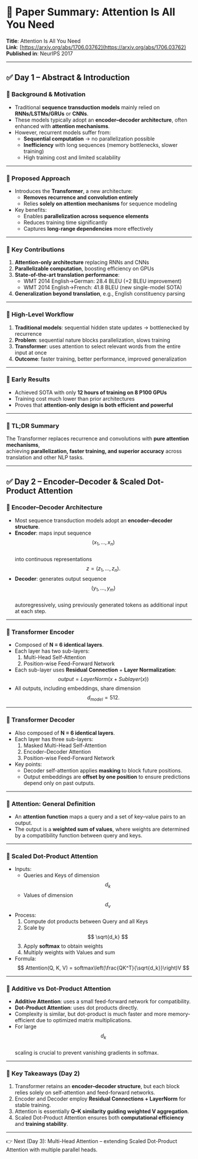 # 📄 Paper Summary: Attention Is All You Need

**Title**: Attention Is All You Need  
**Link**: [https://arxiv.org/abs/1706.03762](https://arxiv.org/abs/1706.03762)  
**Published in**: NeurIPS 2017  

---

## ✅ Day 1 – Abstract & Introduction  

### 📌 Background & Motivation  
- Traditional **sequence transduction models** mainly relied on **RNNs/LSTMs/GRUs** or **CNNs**.  
- These models typically adopt an **encoder–decoder architecture**, often enhanced with **attention mechanisms**.  
- However, recurrent models suffer from:  
  - **Sequential computation** → no parallelization possible  
  - **Inefficiency** with long sequences (memory bottlenecks, slower training)  
  - High training cost and limited scalability  

---

### 📌 Proposed Approach  
- Introduces the **Transformer**, a new architecture:  
  - **Removes recurrence and convolution entirely**  
  - Relies **solely on attention mechanisms** for sequence modeling  
- Key benefits:  
  - Enables **parallelization across sequence elements**  
  - Reduces training time significantly  
  - Captures **long-range dependencies** more effectively  

---

### 📌 Key Contributions  
1. **Attention-only architecture** replacing RNNs and CNNs  
2. **Parallelizable computation**, boosting efficiency on GPUs  
3. **State-of-the-art translation performance**:  
   - WMT 2014 English→German: 28.4 BLEU (+2 BLEU improvement)  
   - WMT 2014 English→French: 41.8 BLEU (new single-model SOTA)  
4. **Generalization beyond translation**, e.g., English constituency parsing  

---

### 📌 High-Level Workflow  
1. **Traditional models**: sequential hidden state updates → bottlenecked by recurrence  
2. **Problem**: sequential nature blocks parallelization, slows training  
3. **Transformer**: uses attention to select relevant words from the entire input at once  
4. **Outcome**: faster training, better performance, improved generalization  

---

### 📌 Early Results  
- Achieved SOTA with only **12 hours of training on 8 P100 GPUs**  
- Training cost much lower than prior architectures  
- Proves that **attention-only design is both efficient and powerful**  

---

### 📌 TL;DR Summary  
The Transformer replaces recurrence and convolutions with **pure attention mechanisms**,  
achieving **parallelization, faster training, and superior accuracy** across translation and other NLP tasks.  

---

## ✅ Day 2 – Encoder–Decoder & Scaled Dot-Product Attention  

### 📌 Encoder–Decoder Architecture  
- Most sequence transduction models adopt an **encoder–decoder structure**.  
- **Encoder**: maps input sequence  
  $$
  (x_1, …, x_n)
  $$  
  into continuous representations  
  $$
  z = (z_1, …, z_n).
  $$  
- **Decoder**: generates output sequence  
  $$
  (y_1, …, y_m)
  $$  
  autoregressively, using previously generated tokens as additional input at each step.  

---

### 📌 Transformer Encoder  
- Composed of **N = 6 identical layers**.  
- Each layer has two sub-layers:  
  1. Multi-Head Self-Attention  
  2. Position-wise Feed-Forward Network  
- Each sub-layer uses **Residual Connection** + **Layer Normalization**:  
  $$
  output = LayerNorm(x + Sublayer(x))
  $$  
- All outputs, including embeddings, share dimension  
  $$
  d_{model} = 512.
  $$  

---

### 📌 Transformer Decoder  
- Also composed of **N = 6 identical layers**.  
- Each layer has three sub-layers:  
  1. Masked Multi-Head Self-Attention  
  2. Encoder–Decoder Attention  
  3. Position-wise Feed-Forward Network  
- Key points:  
  - Decoder self-attention applies **masking** to block future positions.  
  - Output embeddings are **offset by one position** to ensure predictions depend only on past outputs.  

---

### 📌 Attention: General Definition  
- An **attention function** maps a query and a set of key–value pairs to an output.  
- The output is a **weighted sum of values**, where weights are determined by a compatibility function between query and keys.  

---

### 📌 Scaled Dot-Product Attention  
- Inputs:  
  - Queries and Keys of dimension  
    $$
    d_k
    $$  
  - Values of dimension  
    $$
    d_v
    $$  
- Process:  
  1. Compute dot products between Query and all Keys  
  2. Scale by  
     $$
     \sqrt{d_k}
     $$  
  3. Apply **softmax** to obtain weights  
  4. Multiply weights with Values and sum  
- Formula:  
  $$
  Attention(Q, K, V) = softmax\left(\frac{QK^T}{\sqrt{d_k}}\right)V
  $$  

---

### 📌 Additive vs Dot-Product Attention  
- **Additive Attention**: uses a small feed-forward network for compatibility.  
- **Dot-Product Attention**: uses dot products directly.  
- Complexity is similar, but dot-product is much faster and more memory-efficient due to optimized matrix multiplications.  
- For large  
  $$
  d_k
  $$  
  scaling is crucial to prevent vanishing gradients in softmax.  

---

### 📌 Key Takeaways (Day 2)  
1. Transformer retains an **encoder–decoder structure**, but each block relies solely on self-attention and feed-forward networks.  
2. Encoder and Decoder employ **Residual Connections + LayerNorm** for stable training.  
3. Attention is essentially **Q–K similarity guiding weighted V aggregation**.  
4. Scaled Dot-Product Attention ensures both **computational efficiency** and **training stability**.  

---

👉 Next (Day 3): Multi-Head Attention – extending Scaled Dot-Product Attention with multiple parallel heads.  

